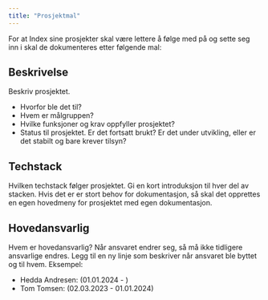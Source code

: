 ```yaml
---
title: "Prosjektmal"
---
```



For at Index sine prosjekter skal være lettere å følge med på og sette seg inn i skal de dokumenteres etter følgende mal:


## Beskrivelse

Beskriv prosjektet.

* Hvorfor ble det til?
* Hvem er målgruppen?
* Hvilke funksjoner og krav oppfyller prosjektet?
* Status til prosjektet. Er det fortsatt brukt? Er det under utvikling, eller er det stabilt og bare krever tilsyn?


## Techstack

Hvilken techstack følger prosjektet. Gi en kort introduksjon til hver del av stacken. Hvis det er er stort behov for dokumentasjon, så skal det opprettes en egen hovedmeny for prosjektet med egen dokumentasjon.

## Hovedansvarlig

Hvem er hovedansvarlig? Når ansvaret endrer seg, så må ikke tidligere ansvarlige endres. Legg til en ny linje som beskriver når ansvaret ble byttet og til hvem. Eksempel:

* Hedda Andresen: <kontaktinformasjon> (01.01.2024 - )
* Tom Tomsen: <kontaktinformasjon> (02.03.2023 - 01.01.2024)